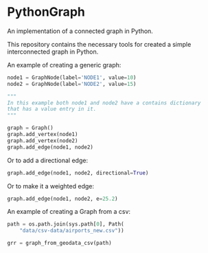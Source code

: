# PythonGraph
An implementation of a connected graph in Python.

This repository contains the necessary tools for created a simple interconnected graph in Python.

An example of creating a generic graph:
```python
node1 = GraphNode(label='NODE1', value=10)
node2 = GraphNode(label='NODE2', value=15)

"""
In this example both node1 and node2 have a contains dictionary
that has a value entry in it.
"""

graph = Graph()
graph.add_vertex(node1)
graph.add_vertex(node2)
graph.add_edge(node1, node2)
```

Or to add a directional edge:
```python
graph.add_edge(node1, node2, directional=True)
```

Or to make it a weighted edge:
```python
graph.add_edge(node1, node2, e=25.2)
```

An example of creating a Graph from a csv:
```python
path = os.path.join(sys.path[0], Path(
    "data/csv-data/airports_new.csv"))

grr = graph_from_geodata_csv(path)
```
